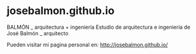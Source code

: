 # josebalmon.github.io
BALMÓN _ arquitectura + ingeniería
Estudio de arquitectura e ingeniería de José Balmón _ arquitecto

Pueden visitar mi pagina personal en: 
http://josebalmon.github.io/

